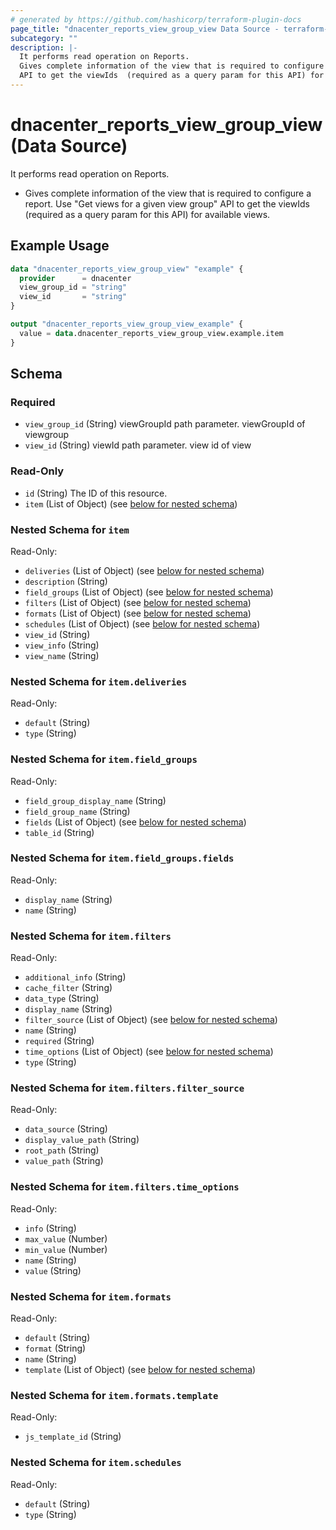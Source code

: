 ```yaml
---
# generated by https://github.com/hashicorp/terraform-plugin-docs
page_title: "dnacenter_reports_view_group_view Data Source - terraform-provider-dnacenter"
subcategory: ""
description: |-
  It performs read operation on Reports.
  Gives complete information of the view that is required to configure a report. Use "Get views for a given view group"
  API to get the viewIds  (required as a query param for this API) for available views.
---
```


# dnacenter_reports_view_group_view (Data Source)

It performs read operation on Reports.

- Gives complete information of the view that is required to configure a report. Use "Get views for a given view group"
API to get the viewIds  (required as a query param for this API) for available views.

## Example Usage

```terraform
data "dnacenter_reports_view_group_view" "example" {
  provider      = dnacenter
  view_group_id = "string"
  view_id       = "string"
}

output "dnacenter_reports_view_group_view_example" {
  value = data.dnacenter_reports_view_group_view.example.item
}
```

<!-- schema generated by tfplugindocs -->
## Schema

### Required

- `view_group_id` (String) viewGroupId path parameter. viewGroupId of viewgroup
- `view_id` (String) viewId path parameter. view id of view

### Read-Only

- `id` (String) The ID of this resource.
- `item` (List of Object) (see [below for nested schema](#nestedatt--item))

<a id="nestedatt--item"></a>
### Nested Schema for `item`

Read-Only:

- `deliveries` (List of Object) (see [below for nested schema](#nestedobjatt--item--deliveries))
- `description` (String)
- `field_groups` (List of Object) (see [below for nested schema](#nestedobjatt--item--field_groups))
- `filters` (List of Object) (see [below for nested schema](#nestedobjatt--item--filters))
- `formats` (List of Object) (see [below for nested schema](#nestedobjatt--item--formats))
- `schedules` (List of Object) (see [below for nested schema](#nestedobjatt--item--schedules))
- `view_id` (String)
- `view_info` (String)
- `view_name` (String)

<a id="nestedobjatt--item--deliveries"></a>
### Nested Schema for `item.deliveries`

Read-Only:

- `default` (String)
- `type` (String)


<a id="nestedobjatt--item--field_groups"></a>
### Nested Schema for `item.field_groups`

Read-Only:

- `field_group_display_name` (String)
- `field_group_name` (String)
- `fields` (List of Object) (see [below for nested schema](#nestedobjatt--item--field_groups--fields))
- `table_id` (String)

<a id="nestedobjatt--item--field_groups--fields"></a>
### Nested Schema for `item.field_groups.fields`

Read-Only:

- `display_name` (String)
- `name` (String)



<a id="nestedobjatt--item--filters"></a>
### Nested Schema for `item.filters`

Read-Only:

- `additional_info` (String)
- `cache_filter` (String)
- `data_type` (String)
- `display_name` (String)
- `filter_source` (List of Object) (see [below for nested schema](#nestedobjatt--item--filters--filter_source))
- `name` (String)
- `required` (String)
- `time_options` (List of Object) (see [below for nested schema](#nestedobjatt--item--filters--time_options))
- `type` (String)

<a id="nestedobjatt--item--filters--filter_source"></a>
### Nested Schema for `item.filters.filter_source`

Read-Only:

- `data_source` (String)
- `display_value_path` (String)
- `root_path` (String)
- `value_path` (String)


<a id="nestedobjatt--item--filters--time_options"></a>
### Nested Schema for `item.filters.time_options`

Read-Only:

- `info` (String)
- `max_value` (Number)
- `min_value` (Number)
- `name` (String)
- `value` (String)



<a id="nestedobjatt--item--formats"></a>
### Nested Schema for `item.formats`

Read-Only:

- `default` (String)
- `format` (String)
- `name` (String)
- `template` (List of Object) (see [below for nested schema](#nestedobjatt--item--formats--template))

<a id="nestedobjatt--item--formats--template"></a>
### Nested Schema for `item.formats.template`

Read-Only:

- `js_template_id` (String)



<a id="nestedobjatt--item--schedules"></a>
### Nested Schema for `item.schedules`

Read-Only:

- `default` (String)
- `type` (String)


